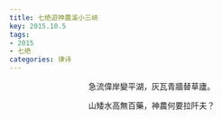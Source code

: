 ```yaml
---
title: 七绝遊神農溪小三峽
key: 2015.10.5
tags: 
- 2015
- 七绝
categories: 律诗
---
```


<p align="center">急流偉岸變平湖，灰瓦青牆替草廬。
</p>
<p align="center">山矮水高無百藥，神農何要拉阡夫？
</p>
